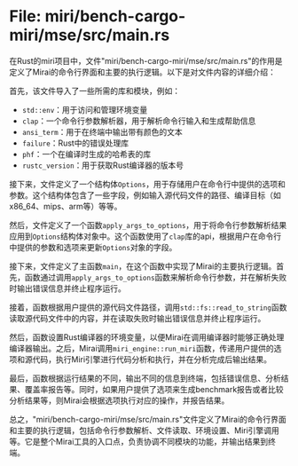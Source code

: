 # File: miri/bench-cargo-miri/mse/src/main.rs

在Rust的miri项目中，文件"miri/bench-cargo-miri/mse/src/main.rs"的作用是定义了Mirai的命令行界面和主要的执行逻辑。以下是对文件内容的详细介绍：

首先，该文件导入了一些所需的库和模块，例如：

- `std::env`：用于访问和管理环境变量
- `clap`：一个命令行参数解析器，用于解析命令行输入和生成帮助信息
- `ansi_term`：用于在终端中输出带有颜色的文本
- `failure`：Rust中的错误处理库
- `phf`：一个在编译时生成的哈希表的库
- `rustc_version`：用于获取Rust编译器的版本号

接下来，文件定义了一个结构体`Options`，用于存储用户在命令行中提供的选项和参数。这个结构体包含了一些字段，例如输入源代码文件的路径、编译目标（如x86_64、mips、arm等）等等。

然后，文件定义了一个函数`apply_args_to_options`，用于将命令行参数解析结果应用到`Options`结构体对象中。这个函数使用了`clap`库的api，根据用户在命令行中提供的参数和选项来更新`Options`对象的字段。

接下来，文件定义了主函数`main`，在这个函数中实现了Mirai的主要执行逻辑。首先，函数通过调用`apply_args_to_options`函数来解析命令行参数，并在解析失败时输出错误信息并终止程序运行。

接着，函数根据用户提供的源代码文件路径，调用`std::fs::read_to_string`函数读取源代码文件中的内容，并在读取失败时输出错误信息并终止程序运行。

然后，函数设置Rust编译器的环境变量，以便Mirai在调用编译器时能够正确处理编译器输出。之后，Mirai调用`miri_engine::run_miri`函数，传递用户提供的选项和源代码，执行Miri引擎进行代码分析和执行，并在分析完成后输出结果。

最后，函数根据运行结果的不同，输出不同的信息到终端，包括错误信息、分析结果、覆盖率报告等。同时，如果用户提供了选项来生成benchmark报告或者比较分析结果等，则Mirai会根据选项执行对应的操作，并报告结果。

总之，"miri/bench-cargo-miri/mse/src/main.rs"文件定义了Mirai的命令行界面和主要的执行逻辑，包括命令行参数解析、文件读取、环境设置、Miri引擎调用等。它是整个Mirai工具的入口点，负责协调不同模块的功能，并输出结果到终端。

